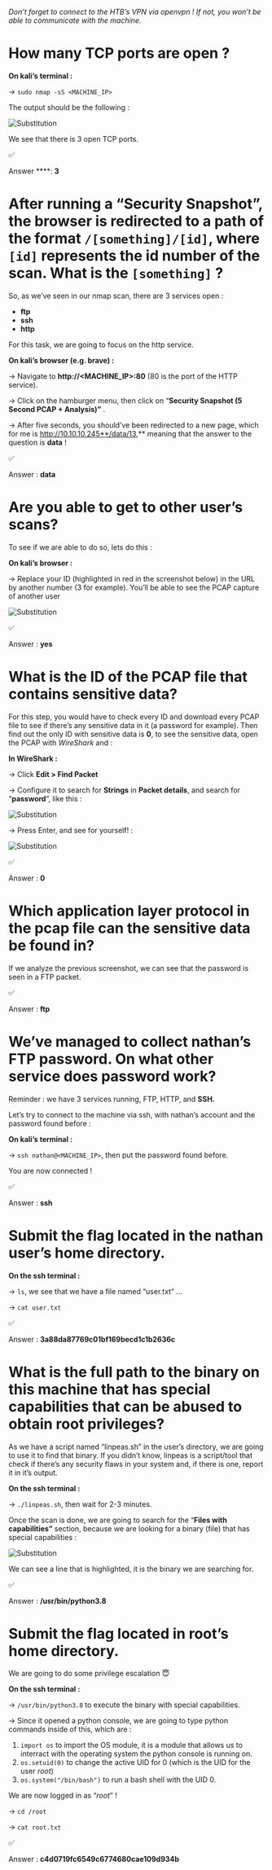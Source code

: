 *Don’t forget to connect to the HTB’s VPN via openvpn ! If not, you won’t be able to communicate with the machine.*

# How many TCP ports are open ?

**On kali’s terminal :**

→ `sudo nmap -sS <MACHINE_IP>`

The output should be the following : 

![Substitution](./assets/cap1.png)

We see that there is 3 open TCP ports.

<aside>
✅

Answer ****: **3**

</aside>

# After running a “Security Snapshot”, the browser is redirected to a path of the format `/[something]/[id]`, where `[id]` represents the id number of the scan. What is the `[something]` ?

So, as we’ve seen in our nmap scan, there are 3 services open :

- **ftp**
- **ssh**
- **http**

For this task, we are going to focus on the http service.

**On kali’s browser (e.g. brave) :**

→ Navigate to **http://<MACHINE_IP>:80** (80 is the port of the HTTP service).

→ Click on the hamburger menu, then click on “**Security Snapshot (5 Second PCAP + Analysis)”** .

→ After five seconds, you should’ve been redirected to a new page, which for me is http://10.10.10.245**/data/13,** meaning that the answer to the question is **data** !

<aside>
✅

Answer : **data**

</aside>

# Are you able to get to other user’s scans?

To see if we are able to do so, lets do this :

**On kali’s browser :**

→ Replace your ID (highlighted in red in the screenshot below) in the URL by another number (3 for example). You’ll be able to see the PCAP capture of another user

![Substitution](./assets/cap2.png)

<aside>
✅

Answer : **yes**

</aside>

# What is the ID of the PCAP file that contains sensitive data?

For this step, you would have to check every ID and download every PCAP file to see if there’s any sensitive data in it (a password for example). Then find out the only ID with sensitive data is **0**, to see the sensitive data, open the PCAP with *WireShark* and :

**In WireShark :**

→ Click **Edit > Find Packet**

→ Configure it to search for **Strings** in **Packet details**, and search for “**password**”, like this :

![Substitution](./assets/cap3.png)

→ Press Enter, and see for yourself! :

![Substitution](./assets/cap4.png)

<aside>
✅

Answer : **0**

</aside>

# Which application layer protocol in the pcap file can the sensitive data be found in?

If we analyze the previous screenshot, we can see that the password is seen in a FTP packet.

<aside>
✅

Answer : **ftp**

</aside>

# We’ve managed to collect nathan’s FTP password. On what other service does password work?

Reminder : we have 3 services running, FTP, HTTP, and **SSH.**

Let’s try to connect to the machine via ssh, with nathan’s account and the password found before :

**On kali’s terminal :**

→ `ssh nathan@<MACHINE_IP>`, then put the password found before.

You are now connected !

<aside>
✅

Answer : **ssh**

</aside>

# Submit the flag located in the nathan user’s home directory.

**On the ssh terminal :**

→ `ls`, we see that we have a file named “user.txt” …

→ `cat user.txt`

<aside>
✅

Answer : **3a88da87769c01bf169becd1c1b2636c**

</aside>

# What is the full path to the binary on this machine that has special capabilities that can be abused to obtain root privileges?

As we have a script named “linpeas.sh” in the user’s directory, we are going to use it to find that binary. If you didn’t know, linpeas is a script/tool that check if there’s any security flaws in your system and, if there is one, report it in it’s output.

**On the ssh terminal :**

→ `./linpeas.sh`, then wait for 2-3 minutes.

Once the scan is done, we are going to search for the “**Files with capabilities”** section, because we are looking for a binary (file) that has special capabilities :

![Substitution](./assets/cap5.png)

We can see a line that is highlighted, it is the binary we are searching for.

<aside>
✅

Answer : **/usr/bin/python3.8**

</aside>

# Submit the flag located in root’s home directory.

We are going to do some privilege escalation 😇

**On the ssh terminal :**

→ `/usr/bin/python3.8` to execute the binary with special capabilities.

→ Since it opened a python console, we are going to type python commands inside of this, which are : 

1. `import os` to import the OS module, it is a module that allows us to interract with the operating system the python console is running on.
2. `os.setuid(0)` to change the active UID for 0 (which is the UID for the user *root*)
3. `os.system("/bin/bash")` to run a bash shell with the UID 0.

We are now logged in as “*root*” !

→ `cd /root`

→ `cat root.txt`

<aside>
✅

Answer : **c4d0719fc6549c6774680cae109d934b**

</aside>
